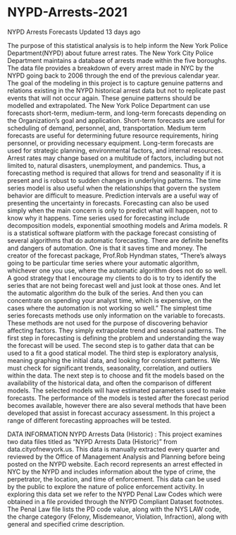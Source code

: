 # NYPD-Arrests-2021
NYPD Arrests Forecasts
 Updated 13 days ago
 
The purpose of this statistical analysis is to help inform the New York Police Department(NYPD) about future arrest rates. The New York City Police Department maintains a database of arrests made within the five boroughs. The data file provides a breakdown of every arrest made in NYC by the NYPD going back to 2006 through the end of the previous calendar year. The goal of the modeling in this project is to capture genuine patterns and relations existing in the NYPD historical arrest data but not to replicate past events that will not occur again. These genuine patterns should be modelled and extrapolated. The New York Police Department can use forecasts short-term, medium-term, and long-term forecasts depending on the Organization’s goal and application. Short-term forecasts are useful for scheduling of demand, personnel, and, transportation. Medium term forecasts are useful for determining future resource requirements, hiring personnel, or providing necessary equipment. Long-term forecasts are used for strategic planning, environmental factors, and internal resources. Arrest rates may change based on a multitude of factors, including but not limited to, natural disasters, unemployment, and pandemics. Thus, a forecasting method is required that allows for trend and seasonality if it is present and is robust to sudden changes in underlying patterns. The time series model is also useful when the relationships that govern the system behavior are difficult to measure. Prediction intervals are a useful way of presenting the uncertainty in forecasts. Forecasting can also be used simply when the main concern is only to predict what will happen, not to know why it happens. Time series used for forecasting include decomposition models, exponential smoothing models and Arima models. R is a statistical software platform with the package forecast consisting of several algorithms that do automatic forecasting. There are definite benefits and dangers of automation. One is that it saves time and money. The creator of the forecast package, Prof.Rob Hyndman states, “There’s always going to be particular time series where your automatic algorithm, whichever one you use, where the automatic algorithm does not do so well. A good strategy that I encourage my clients to do is to try to identify the series that are not being forecast well and just look at those ones. And let the automatic algorithm do the bulk of the series. And then you can concentrate on spending your analyst time, which is expensive, on the cases where the automation is not working so well.” The simplest time series forecasts methods use only information on the variable to forecasts. These methods are not used for the purpose of discovering behavior affecting factors. They simply extrapolate trend and seasonal patterns. The first step in forecasting is defining the problem and understanding the way the forecast will be used. The second step is to gather data that can be used to a fit a good statical model. The third step is exploratory analysis, meaning graphing the initial data, and looking for consistent patterns. We must check for significant trends, seasonality, correlation, and outliers within the data. The next step is to choose and fit the models based on the availability of the historical data, and often the comparison of different models. The selected models will have estimated parameters used to make forecasts. The performance of the models is tested after the forecast period becomes available, however there are also several methods that have been developed that assist in forecast accuracy assessment. In this project a range of different forecasting approaches will be tested.

DATA INFORMATION NYPD Arrests Data (Historic) : This project examines two data files titled as “NYPD Arrests Data (Historic)” from data.cityofnewyork.us. This data is manually extracted every quarter and reviewed by the Office of Management Analysis and Planning before being posted on the NYPD website. Each record represents an arrest effected in NYC by the NYPD and includes information about the type of crime, the perpetrator, the location, and time of enforcement. This data can be used by the public to explore the nature of police enforcement activity. In exploring this data set we refer to the NYPD Penal Law Codes which were obtained in a file provided through the NYPD Compliant Dataset footnotes. The Penal Law file lists the PD code value, along with the NYS LAW code, the charge category (Felony, Misdemeanor, Violation, Infraction), along with general and specified crime description.
